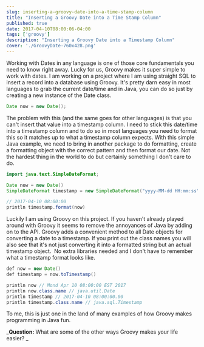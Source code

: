 ```yaml
---
slug: inserting-a-groovy-date-into-a-time-stamp-column
title: "Inserting a Groovy Date into a Time Stamp Column"
published: true
date: 2017-04-10T08:00:06-04:00
tags: ['groovy']
description: "Inserting a Groovy Date into a Timestamp Column"
cover: './GroovyDate-760x428.png'
---
```


Working with Dates in any language is one of those core fundamentals you need to know right away. Lucky for us, Groovy makes it super simple to work with dates. I am working on a project where I am using straight SQL to insert a record into a database using Groovy. It's pretty darn easy in most languages to grab the current date/time and in Java, you can do so just by creating a new instance of the Date class.

```java
Date now = new Date();
```

The problem with this (and the same goes for other languages) is that you can't insert that value into a timestamp column. I need to stick this date/time into a timestamp column and to do so in most languages you need to format this so it matches up to what a timestamp column expects. With this simple Java example, we need to bring in another package to do formatting, create a formatting object with the correct pattern and then format our date. Not the hardest thing in the world to do but certainly something I don't care to do.

```java
import java.text.SimpleDateFormat;

Date now = new Date()
SimpleDateFormat timestamp = new SimpleDateFormat("yyyy-MM-dd HH:mm:ss");

// 2017-04-10 08:00:00
println timestamp.format(now)
```
Luckily I am using Groovy on this project. If you haven't already played around with Groovy it seems to remove the annoyances of Java by adding on to the API. Groovy adds a convenient method to all Date objects for converting a date to a timestamp. If you print out the class names you will also see that it's not just converting it into a formatted string but an actual timestamp object.  No extra libraries needed and I don't have to remember what a timestamp format looks like.

```java
def now = new Date()
def timestamp = now.toTimestamp()

println now // Mond Apr 10 08:00:00 EST 2017
println now.class.name // java.util.Date
println timestamp // 2017-04-10 08:00:00.00
println timestamp.class.name // java.sql.Timestamp
```

To me, this is just one in the land of many examples of how Groovy makes programming in Java fun.

_**Question:** What are some of the other ways Groovy makes your life easier? _
